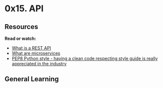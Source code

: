 # 0x15. API

## Resources

**Read or watch:**

* [What is a REST API](https://www.sitepoint.com/rest-api/)
* [What are microservices](https://www.smartbear.com/solutions/microservices/)
* [PEP8 Python style - having a clean code respecting style guide is really appreciated in the industry](https://www.peps.python.org/pep-0008/)

## General Learning
